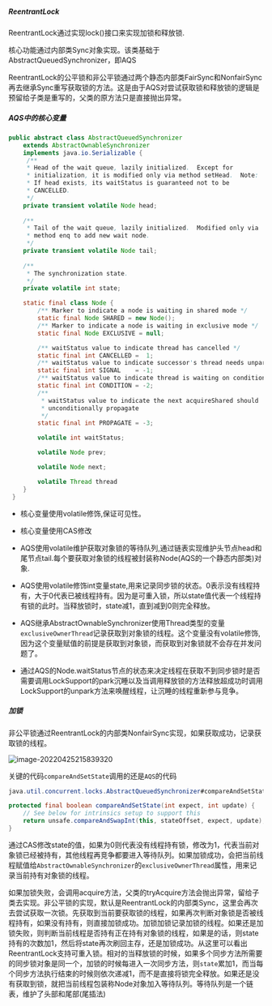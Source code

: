 ##### ReentrantLock

ReentrantLock通过实现lock()接口来实现加锁和释放锁.

核心功能通过内部类Sync对象实现。该类基础于AbstractQueuedSynchronizer，即AQS

ReentrantLock的公平锁和非公平锁通过两个静态内部类FairSync和NonfairSync再去继承Sync重写获取锁的方法。这是由于AQS对尝试获取锁和释放锁的逻辑是预留给子类是重写的，父类的原方法只是直接抛出异常。

##### AQS中的核心变量

```java
public abstract class AbstractQueuedSynchronizer
    extends AbstractOwnableSynchronizer
    implements java.io.Serializable {
     /**
     * Head of the wait queue, lazily initialized.  Except for
     * initialization, it is modified only via method setHead.  Note:
     * If head exists, its waitStatus is guaranteed not to be
     * CANCELLED.
     */
    private transient volatile Node head;
 
    /**
     * Tail of the wait queue, lazily initialized.  Modified only via
     * method enq to add new wait node.
     */
    private transient volatile Node tail;
 
    /**
     * The synchronization state.
     */
    private volatile int state;  

	static final class Node {
        /** Marker to indicate a node is waiting in shared mode */
        static final Node SHARED = new Node();
        /** Marker to indicate a node is waiting in exclusive mode */
        static final Node EXCLUSIVE = null;

        /** waitStatus value to indicate thread has cancelled */
        static final int CANCELLED =  1;
        /** waitStatus value to indicate successor's thread needs unparking */
        static final int SIGNAL    = -1;
        /** waitStatus value to indicate thread is waiting on condition */
        static final int CONDITION = -2;
        /**
         * waitStatus value to indicate the next acquireShared should
         * unconditionally propagate
         */
        static final int PROPAGATE = -3;

        volatile int waitStatus;

        volatile Node prev;

        volatile Node next;

        volatile Thread thread
    }
 } 

```

- 核心变量使用volatile修饰,保证可见性。

- 核心变量使用CAS修改
- AQS使用volatile维护获取对象锁的等待队列,通过链表实现维护头节点head和尾节点tail.每个要获取对象锁的线程被封装称Node(AQS的一个静态内部类)对象.
- AQS使用volatile修饰int变量state,用来记录同步锁的状态。0表示没有线程持有，大于0代表已被线程持有。因为是可重入锁，所以state值代表一个线程持有锁的此时。当释放锁时，state减1，直到减到0则完全释放。
- AQS继承AbstractOwnableSynchronizer使用Thread类型的变量`exclusiveOwnerThread`记录获取到对象锁的线程。这个变量没有volatile修饰,因为这个变量赋值的前提是获取到对象锁，而获取到对象锁就不会存在并发问题了。
- 通过AQS的Node.waitStatus节点的状态来决定线程在获取不到同步锁时是否需要调用LockSupport的park沉睡以及当调用释放锁的方法释放超成功时调用LockSupport的unpark方法来唤醒线程，让沉睡的线程重新参与竞争。



##### 加锁

非公平锁通过ReentrantLock的内部类NonfairSync实现，如果获取成功，记录获取锁的线程。

![image-20220425215839320](C:\Users\逐梦\AppData\Roaming\Typora\typora-user-images\image-20220425215839320.png)

关键的代码`compareAndSetState`调用的还是`AQS`的代码

```java
java.util.concurrent.locks.AbstractQueuedSynchronizer#compareAndSetState
```

```java
protected final boolean compareAndSetState(int expect, int update) {
    // See below for intrinsics setup to support this
    return unsafe.compareAndSwapInt(this, stateOffset, expect, update);
}
```

通过CAS修改state的值，如果为0则代表没有线程持有锁，修改为1，代表当前对象锁已经被持有，其他线程再竞争都要进入等待队列。如果加锁成功，会把当前线程赋值给`AbstractOwnableSynchronizer`的`exclusiveOwnerThread`属性，用来记录当前持有对象锁的线程。

如果加锁失败，会调用acquire方法，父类的tryAcquire方法会抛出异常，留给子类去实现。非公平锁的实现，默认是ReentrantLock的内部类Sync，这里会再次去尝试获取一次锁。先获取到当前要获取锁的线程，如果再次判断对象锁是否被线程持有，如果没有持有，则直接加锁成功。加锁加锁记录加锁的线程。如果还是加锁失败，则判断当前线程是否持有正在持有对象锁的线程，如果是的话，则state持有的次数加1，然后将state再次刷回主存，还是加锁成功。从这里可以看出ReentrantLock支持可重入锁。相对的当释放锁的时候，如果多个同步方法所需要的同步锁对象是同一个，加锁的时候每进入一次同步方法，则`state`累加1，而当每个同步方法执行结束的时候则依次递减1，而不是直接将锁完全释放。如果还是没有获取到锁，就把当前线程包装称Node对象加入等待队列。等待队列是一个链表，维护了头部和尾部(尾插法)